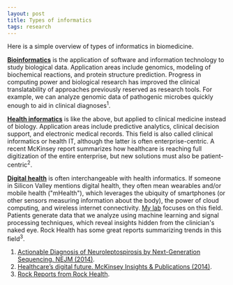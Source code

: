 ```yaml
---
layout: post
title: Types of informatics
tags: research
---
```


Here is a simple overview of types of informatics in biomedicine.

[**Bioinformatics**](http://en.wikipedia.org/wiki/Bioinformatics) is the application of software and information technology to study biological data. Application areas include genomics, modeling of biochemical reactions, and protein structure prediction. Progress in computing power and biological research has improved the clinical translatability of approaches previously reserved as research tools. For example, we can analyze genomic data of pathogenic microbes quickly enough to aid in clinical diagnoses<sup>1</sup>.

[**Health informatics**](http://en.wikipedia.org/wiki/Health_informatics) is like the above, but applied to clinical medicine instead of biology. Application areas include predictive analytics, clinical decision support, and electronic medical records. This field is also called clinical informatics or health IT, although the latter is often enterprise-centric. A recent McKinsey report summarizes how healthcare is reaching full digitization of the entire enterprise, but new solutions must also be patient-centric<sup>2</sup>.

[**Digital health**](http://en.wikipedia.org/wiki/Digital_health) is often interchangeable with health informatics. If someone in Silicon Valley mentions digital health, they often mean wearables and/or mobile health ("mHealth"), which leverages the ubiquity of smartphones (or other sensors measuring information about the body), the power of cloud computing, and wireless internet connectivity. [My lab](http://gdclifford.info) focuses on this field. Patients generate data that we analyze using machine learning and signal processing techniques, which reveal insights hidden from the clinician's naked eye. Rock Health has some great reports summarizing trends in this field<sup>3</sup>.

1. [Actionable Diagnosis of Neuroleptospirosis by Next-Generation Sequencing. NEJM (2014)](http://www.nejm.org/doi/full/10.1056/NEJMoa1401268).
2. [Healthcare’s digital future. McKinsey Insights & Publications (2014)](http://www.mckinsey.com/insights/health_systems_and_services/healthcares_digital_future).
3. [Rock Reports from Rock Health](http://rockhealth.com/resources/rock-reports/).
